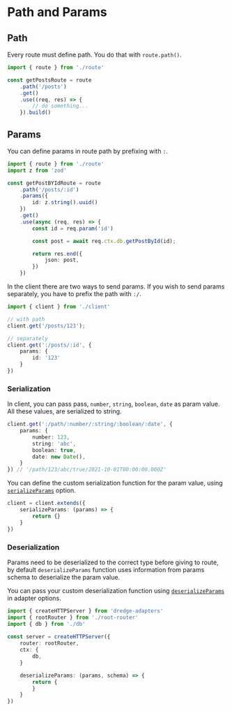 # Path and Params

## Path
Every route must define path. You do that with `route.path()`. 

```ts
import { route } from './route'

const getPostsRoute = route
    .path('/posts')
    .get()
    .use((req, res) => {
        // do something...
    }).build()
```

## Params

You can define params in route path by prefixing with `:`.

```ts
import { route } from './route'
import z from 'zod'

const getPostBYIdRoute = route
    .path('/posts/:id')
    .params({
        id: z.string().uuid()
    })
    .get()
    .use(async (req, res) => {
        const id = req.param('id')

        const post = await req.ctx.db.getPostById(id);

        return res.end({
            json: post,
        })
    })
```

In the client there are two ways to send params. If you wish to send params separately, you have to prefix the path with `:/`.

```ts
import { client } from './client'

// with path
client.get('/posts/123');

// separately
client.get(':/posts/:id', {
    params: {
        id: '123'
    }
})
```

### Serialization

In client, you can pass pass, `number`, `string`, `boolean`, `date` as param value. All these values, are serialized to string. 

```ts
client.get(':/path/:number/:string/:boolean/:date', {
    params: {
        number: 123,
        string: 'abc',
        boolean: true,
        date: new Date(),
    }
}) // '/path/123/abc/true/2021-10-01T00:00:00.000Z'
```

You can define the custom serialization function for the param value, using [`serializeParams`](../api/dredge-fetch.md#serializeparams) option.

```ts
client = client.extends({
    serializeParams: (params) => {
        return {}
    }
})
```

### Deserialization

Params need to be deserialized to the correct type before giving to route, by default `deserializeParams` function uses information from params schema to deserialize the param value.  

You can pass your custom deserialization function using [`deserializeParams`](../api/adapters.md#deserializeparams) in adapter options.

```ts
import { createHTTPServer } from 'dredge-adapters'
import { rootRouter } from './root-router'
import { db } from './db'
 
const server = createHTTPServer({
    router: rootRouter,
    ctx: {
        db,
    }

    deserializeParams: (params, schema) => {   
        return {
        }
    }
})

```